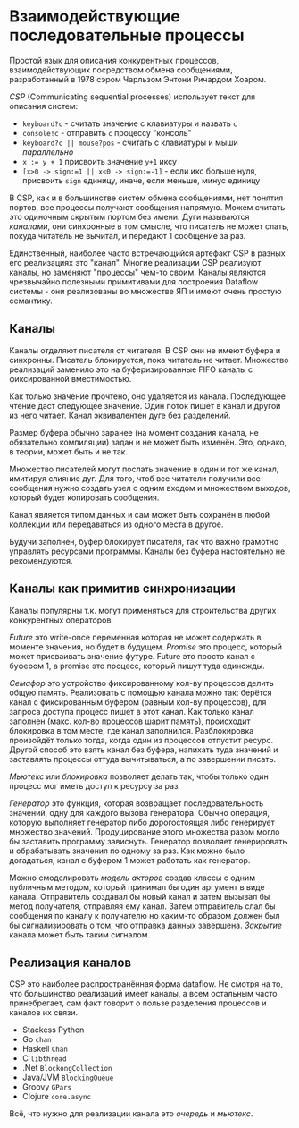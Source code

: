 # Взаимодействующие последовательные процессы

Простой язык для описания конкурентных процессов, взаимодействующих посредством обмена сообщениями, разработанный в 1978 сэром Чарльзом Энтони Ричардом Хоаром.

_CSP_ (Communicating sequential processes) использует текст для описания систем:

- `keyboard?c` - считать значение с клавиатуры и назвать `c`
- `console!c` - отправить `c` процессу "консоль"
- `keyboard?c || mouse?pos` - считать с клавиатуры и мыши _параллельно_
- `x := y + 1` присвоить значение `y+1` иксу
- `[x>0 -> sign:=1 || x<0 -> sign:=-1]` - если икс больше нуля, присвоить `sign` единицу, иначе, если меньше, минус единицу

В CSP, как и в большинстве систем обмена сообщениями, нет понятия портов, все процессы получают сообщения напрямую. Можем считать это одиночным скрытым портом без имени. Дуги называются _каналами_, они синхронные в том смысле, что писатель не может слать, покуда читатель не вычитал, и передают 1 сообщение за раз.

Единственный, наиболее часто встречающийся артефакт CSP в разных его реализациях это "канал". Многие реализации CSP реализуют каналы, но заменяют "процессы" чем-то своим. Каналы являются чрезвычайно полезными примитивами для построения Dataflow системы - они реализованы во множестве ЯП и имеют очень простую семантику.

## Каналы

Каналы отделяют писателя от читателя. В CSP они не имеют буфера и синхронны. Писатель блокируется, пока читатель не читает. Множество реализаций заменило это на буферизированные FIFO каналы с фиксированной вместимостью.

Как только значение прочтено, оно удаляется из канала. Последующее чтение даст следующее значение. Один поток пишет в канал и другой из него читает. Канал эквивалентен дуге без разделений.

Размер буфера обычно заранее (на момент создания канала, не обязательно компиляции) задан и не может быть изменён. Это, однако, в теории, может быть и не так.

Множество писателей могут послать значение в один и тот же канал, имитируя слияние дуг. Для того, чтоб все читатели получили все сообщения нужно создать узел с одним входом и множеством выходов, который будет копировать сообщения.

Канал является типом данных и сам может быть сохранён в любой коллекции или передаваться из одного места в другое.

Будучи заполнен, буфер блокирует писателя, так что важно грамотно управлять ресурсами программы. Каналы без буфера настоятельно не рекомендуются.

## Каналы как примитив синхронизации

Каналы популярны т.к. могут применяться для строительства других конкурентных операторов.

_Future_ это write-once переменная которая не может содержать в моменте значения, но будет в будущем. _Promise_ это процесс, который может присваивать значение футуре. Future это просто канал с буфером 1, а promise это процесс, который пишут туда единожды.

_Семафор_ это устройство фиксированному кол-ву процессов делить общую память. Реализовать с помощью канала можно так: берётся канал с фиксированным буфером (равным кол-ву процессов), для запроса доступа процесс пишет в этот канал. Как только канал заполнен (макс. кол-во процессов шарит память), происходит блокировка в том месте, где канал заполнился. Разблокировка произойдёт только тогда, когда один из процессов отпустит ресурс. Другой способ это взять канал без буфера, напихать туда значений и заставлять процессы оттуда вычитываться, а по завершении писать.

_Мьютекс_ или _блокировка_ позволяет делать так, чтобы только один процесс мог иметь доступ к ресурсу за раз. 

_Генератор_ это функция, которая возвращает последовательность значений, одну для каждого вызова генератора. Обычно операция, которую выполняет генератор либо дорогостоящая либо генерирует множество значений. Продуцирование этого множества разом могло бы заставить программу зависнуть. Генератор позволяет генерировать и обрабатывать  значения по одному за раз. Как можно было догадаться, канал с буфером 1 может работать как генератор.

Можно смоделировать _модель акторов_ создав классы с одним публичным методом, который принимал бы один аргумент в виде канала. Отправитель создавал бы новый канал и затем вызывал бы метод получателя, отправляя ему канал. Затем отправитель слал бы сообщения по каналу к получателю но каким-то образом должен был бы сигнализировать о том, что отправка данных завершена. _Закрытие_ канала может быть таким сигналом.

## Реализация каналов

CSP это наиболее распространённая форма dataflow. Не смотря на то, что большинство реализаций имеет каналы, а всем остальным часто принебрегает, сам факт говорит о пользе разделения процессов и каналов их связи.

- Stackess Python
- Go `chan`
- Haskell `Chan`
- C `libthread`
- .Net `BlockongCollection`
- Java/JVM `BlockingQueue`
- Groovy `GPars`
- Clojure `core.async`

Всё, что нужно для реализации канала это _очередь_ и _мьютекс_.